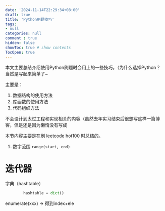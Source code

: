 ```yaml
---
date: '2024-11-14T22:29:34+08:00'
draft: true
title: 'Python刷题技巧'
tags: 
- null
categories: null
comment : true
hidden: false
showToc: true # show contents
TocOpen: true 
---
```








本文主要总结介绍使用Python刷题时会用上的一些技巧。（为什么选择Python？当然是写起来简单了~

主要是：

1. 数据结构的使用方法
2. 库函数的使用方法
3. 代码组织方法

不会设计到太过工程和实现相关的内容（虽然去年实习结束后很想写这样一篇博客，但是还是因为懒惰没有写成

本节内容主要是在刷 leetcode hot100 时总结的。

1. 数字范围 `range(start, end)`



# 迭代器

字典（hashtable）

```python
        hashtable = dict()
```

enumerate(xxx) -> 得到index+ele





